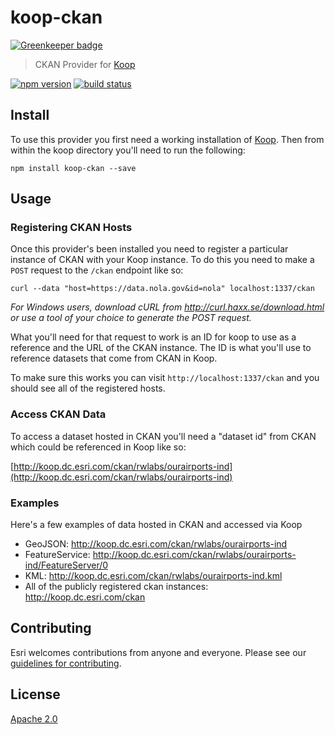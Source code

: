 # koop-ckan

[![Greenkeeper badge](https://badges.greenkeeper.io/koopjs/koop-provider-ckan.svg)](https://greenkeeper.io/)

> CKAN Provider for [Koop](https://github.com/koopjs/koop)

[![npm version][npm-img]][npm-url]
[![build status][travis-img]][travis-url]

[npm-img]: https://img.shields.io/npm/v/koop-ckan.svg?style=flat-square
[npm-url]: https://www.npmjs.com/package/koop-ckan
[travis-img]: https://img.shields.io/travis/koopjs/koop-ckan.svg?style=flat-square
[travis-url]: https://travis-ci.org/koopjs/koop-ckan

## Install

To use this provider you first need a working installation of [Koop](https://github.com/koopjs/koop). Then from within the koop directory you'll need to run the following:

```
npm install koop-ckan --save
```

## Usage

### Registering CKAN Hosts

Once this provider's been installed you need to register a particular instance of CKAN with your Koop instance. To do this you need to make a `POST` request to the `/ckan` endpoint like so:

```
curl --data "host=https://data.nola.gov&id=nola" localhost:1337/ckan
```

*For Windows users, download cURL from http://curl.haxx.se/download.html or use a tool of your choice to generate the POST request.*

What you'll need for that request to work is an ID for koop to use as a reference and the URL of the CKAN instance. The ID is what you'll use to reference datasets that come from CKAN in Koop.

To make sure this works you can visit `http://localhost:1337/ckan` and you should see all of the registered hosts.

### Access CKAN Data

To access a dataset hosted in CKAN you'll need a "dataset id" from CKAN which could be referenced in Koop like so:

[http://koop.dc.esri.com/ckan/rwlabs/ourairports-ind](http://koop.dc.esri.com/ckan/rwlabs/ourairports-ind)

### Examples

Here's a few examples of data hosted in CKAN and accessed via Koop

* GeoJSON: http://koop.dc.esri.com/ckan/rwlabs/ourairports-ind
* FeatureService: http://koop.dc.esri.com/ckan/rwlabs/ourairports-ind/FeatureServer/0
* KML: http://koop.dc.esri.com/ckan/rwlabs/ourairports-ind.kml
* All of the publicly registered ckan instances: http://koop.dc.esri.com/ckan

## Contributing

Esri welcomes contributions from anyone and everyone. Please see our [guidelines for contributing](https://github.com/Esri/contributing).

## License

[Apache 2.0](LICENSE)
